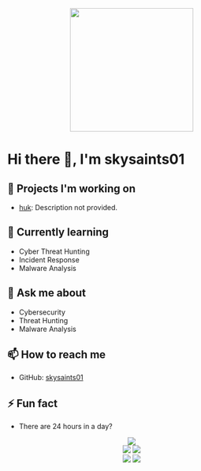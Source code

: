 <div align="center">
  <img src="https://github.com/skysaints/skysaints/blob/main/who_am_I__!_Black.png" width="250">
</div>

# Hi there 👋, I'm skysaints01

## 🔭 Projects I'm working on
- [huk](https://github.com/skysaints01/huk): Description not provided.

## 🌱 Currently learning
- Cyber Threat Hunting
- Incident Response
- Malware Analysis

## 💬 Ask me about
- Cybersecurity
- Threat Hunting
- Malware Analysis

## 📫 How to reach me
- GitHub: [skysaints01](https://github.com/skysaints01)

## ⚡ Fun fact
- There are 24 hours in a day?

<div align="center">
  <img src="http://github-profile-summary-cards.vercel.app/api/cards/profile-details?username=skysaints&theme=dark">
</div>

<div align="center">
  <img src="http://github-profile-summary-cards.vercel.app/api/cards/repos-per-language?username=skysaints&theme=dark">
  <img src="http://github-profile-summary-cards.vercel.app/api/cards/most-commit-language?username=skysaints&theme=dark">
</div>

<div align="center">
  <img src="http://github-profile-summary-cards.vercel.app/api/cards/stats?username=skysaints&theme=dark">
  <img src="http://github-profile-summary-cards.vercel.app/api/cards/productive-time?username=skysaints&theme=dark&utcOffset=8">
</div>
